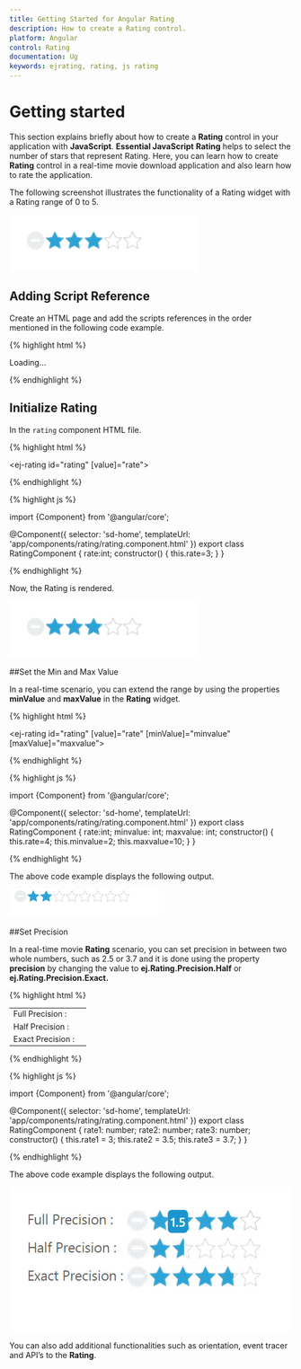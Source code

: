 ```yaml
---
title: Getting Started for Angular Rating
description: How to create a Rating control.
platform: Angular
control: Rating
documentation: Ug
keywords: ejrating, rating, js rating
---
```


# Getting started

This section explains briefly about how to create a **Rating** control in your application with **JavaScript**. **Essential JavaScript** **Rating** helps to select the number of stars that represent Rating. Here, you can learn how to create **Rating** control in a real-time movie download application and also learn how to rate the application.

The following screenshot illustrates the functionality of a Rating widget with a Rating range of 0 to 5. 

![](Getting-Started_images/Getting-Started_img1.png) 

## Adding Script Reference

Create an HTML page and add the scripts references in the order mentioned in the following code example.

{% highlight html %}

<!DOCTYPE html>
<html>
   <head> 
    <link href="//cdn.syncfusion.com/{{ site.releaseversion }}/js/web/flat-azure/ej.web.all.min.css" rel="stylesheet" />
    <script src="node_modules/core-js/client/shim.min.js"></script>
    <script src="node_modules/zone.js/dist/zone.js"></script>
    <script src="node_modules/reflect-metadata/Reflect.js"></script>
    <script src="node_modules/systemjs/dist/system.src.js"></script>
    <script src="https://code.jquery.com/jquery-3.0.0.min.js"></script>  
    <script src="http://cdn.syncfusion.com/{{ site.releaseversion }}/js/web/ej.web.all.min.js" type="text/javascript"></script>
    <script src ="http://cdn.syncfusion.com/{{ site.releaseversion }}/js/common/ej.angular2.min.js"></script>
    <script src="systemjs.config.js"></script>
  </head>
  <body>
   <ej-app>Loading...</ej-app>
  </body>
</html>

{% endhighlight %}

## Initialize Rating

In the `rating` component HTML file.

{% highlight html %}

<ej-rating id="rating" [value]="rate"></ej-rating>

{% endhighlight %} 
 
{% highlight js %}

import {Component} from '@angular/core';

@Component({
  selector: 'sd-home',
  templateUrl: 'app/components/rating/rating.component.html'
})
export class RatingComponent { 
    rate:int;
    constructor() {
        this.rate=3;
    }
}

{% endhighlight %}

Now, the Rating is rendered.

![](Getting-Started_images/Getting-Started_img2.png)

##Set the Min and Max Value

In a real-time scenario, you can extend the range by using the properties **minValue** and **maxValue** in the **Rating** widget. 

{% highlight html %}

<ej-rating id="rating" [value]="rate" [minValue]="minvalue" [maxValue]="maxvalue"></ej-rating>

{% endhighlight %}

{% highlight js %}

import {Component} from '@angular/core';

@Component({
  selector: 'sd-home',
  templateUrl: 'app/components/rating/rating.component.html'
})
export class RatingComponent {
    rate:int;
    minvalue: int;
    maxvalue: int;
    constructor() {
        this.rate=4;
        this.minvalue=2;
        this.maxvalue=10;
    }
}

{% endhighlight %}

The above code example displays the following output.

![](Getting-Started_images/Getting-Started_img3.png)

##Set Precision

In a real-time movie **Rating** scenario, you can set precision in between two whole numbers, such as 2.5 or 3.7 and it is done using the property **precision** by changing the value to **ej.Rating.Precision.Half** or **ej.Rating.Precision.Exact.**

{% highlight html %}

 <table>
     <tr>
    <td valign="top">Full Precision :
    </td>
    <td>
    <ej-rating id="ratingDefault1" [value]="rate1">
  </ej-rating>
  </td>
  </tr>
  <tr>
    <td valign="top">Half Precision :
    </td>
    <td>
    <ej-rating id="ratingDefault2" [value]="rate2" precision="half">
  </ej-rating>
  </td>
  </tr>
  <tr>
    <td valign="top">Exact Precision :
    </td>
    <td>
    <ej-rating id="ratingDefault3" [value]="rate3" precision="exact">
  </ej-rating>
  </td>
  </tr>
  </table>

{% endhighlight %}

{% highlight js %}

import {Component} from '@angular/core';

@Component({
  selector: 'sd-home',
  templateUrl: 'app/components/rating/rating.component.html'
})
export class RatingComponent {
    rate1: number;
    rate2: number;
    rate3: number;
    constructor() {
        this.rate1 = 3;
        this.rate2 = 3.5;
        this.rate3 = 3.7;
    }
}

{% endhighlight %}

The above code example displays the following output.

![](Getting-Started_images/Getting-Started_img4.jpeg)

You can also add additional functionalities such as orientation, event tracer and API’s to the **Rating**. 

